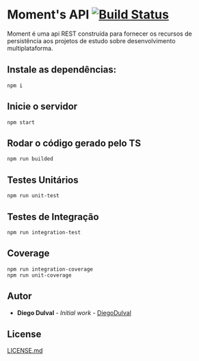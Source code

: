 # Moment's API [![Build Status](https://travis-ci.org/NPDI/moment-api.svg?branch=master)](https://travis-ci.org/NPDI/moment-api)

Moment é uma api REST construída para fornecer os recursos de persistência aos projetos de estudo sobre desenvolvimento multiplataforma.

## Instale as dependências:
```
npm i
```

## Inicie o servidor
```
npm start
```

## Rodar o código gerado pelo TS
```
npm run builded
```

## Testes Unitários
```
npm run unit-test
```

## Testes de Integração
```
npm run integration-test
```

## Coverage
```
npm run integration-coverage
npm run unit-coverage
```

## Autor

* **Diego Dulval** - *Initial work* - [DiegoDulval](https://github.com/diegodulval)

## License
[LICENSE.md](LICENSE.md)

